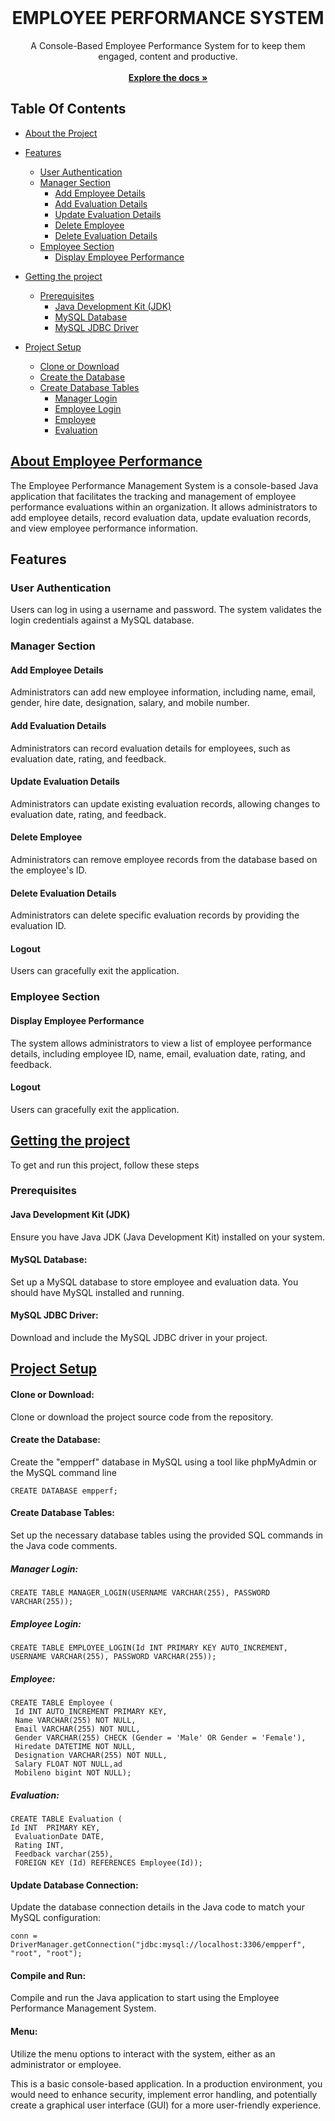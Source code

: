 <br/>
<p align="center">
  <h1 align="center">EMPLOYEE PERFORMANCE SYSTEM</h1>


<p align="center">
    A Console-Based Employee Performance  System for to keep them engaged, content and productive.
    <br/>
    <br/>
    <a href="https://github.com/DeepthiEttamsethi/Emp_Perf_Project"><strong>Explore the docs »</strong></a>
    <br/>
  </p>
</p>

## Table Of Contents

- [About the Project](#about-the-project)
- [Features](#features)
  - [User Authentication](#user-section)
  - [Manager Section](#manager-section)
    - [Add Employee Details
](#employee-details)
    - [Add Evaluation Details
](#evaluation-details)
    - [Update Evaluation Details
](#updateevaluation-details)
    - [Delete Employee
](#deleteemployee-details)
    - [Delete Evaluation Details
](#delevaluation-details)
   - [Employee Section
](#employee-details)
     - [Display Employee Performance
](#dispay-empdetails)

- [Getting the project](#project-details)
  - [Prerequisites](#Prerequisites-section)
    - [Java Development Kit (JDK)
](#jdk-details)
    - [MySQL Database
](#mysql-details)
    - [MySQL JDBC Driver
](#driver-details)
    
- [Project Setup](#project-details)
  - [Clone or Download](#clone-section)
  - [Create the Database
](#database-details)
  - [Create Database Tables
](#tables-queries)
    - [Manager Login
](#Manager-queries)
    - [Employee Login
](#Manager-queries)
    - [Employee
](#employee-queries)
    - [Evaluation
](#evaluation-queries)
 
## [About Employee Performance ](https://github.com/markdown-it/markdown-it-sub) 

The Employee Performance Management System is a console-based Java application that facilitates the tracking and management of employee performance evaluations within an organization. It allows administrators to add employee details, record evaluation data, update evaluation records, and view employee performance information.

## Features

### User Authentication
Users can log in using a username and password. The system validates the login credentials against a MySQL database.

### Manager Section
#### Add Employee Details
Administrators can add new employee information, including name, email, gender, hire date, designation, salary, and mobile number.

#### Add Evaluation Details
Administrators can record evaluation details for employees, such as evaluation date, rating, and feedback.

#### Update Evaluation Details
Administrators can update existing evaluation records, allowing changes to evaluation date, rating, and feedback.

#### Delete Employee
Administrators can remove employee records from the database based on the employee's ID.

#### Delete Evaluation Details
Administrators can delete specific evaluation records by providing the evaluation ID.

#### Logout
Users can gracefully exit the application.

### Employee Section
#### Display Employee Performance
The system allows administrators to view a list of employee performance details, including employee ID, name, email, evaluation date, rating, and feedback.

#### Logout
Users can gracefully exit the application.


## [Getting the project](https://github.com/markdown-it/markdown-it-sub) 
To get and run this project, follow these 
steps


### Prerequisites

#### Java Development Kit (JDK)

Ensure you have Java JDK (Java Development Kit) installed on your system.

#### MySQL Database:
Set up a MySQL database to store employee and evaluation data. You should have MySQL installed and running.

#### MySQL JDBC Driver:
Download and include the MySQL JDBC driver in your project.

## [Project Setup ](https://github.com/markdown-it/markdown-it-sub) 
#### Clone or Download:
Clone or download the project source code from the repository.

#### Create the Database:
Create the "empperf" database in MySQL using a tool like phpMyAdmin or the MySQL command line

    CREATE DATABASE empperf;
#### Create Database Tables:

Set up the necessary database tables using the provided SQL commands in the Java code comments.

##### Manager Login:

    CREATE TABLE MANAGER_LOGIN(USERNAME VARCHAR(255), PASSWORD VARCHAR(255));
    
##### Employee Login:
   
    CREATE TABLE EMPLOYEE_LOGIN(Id INT PRIMARY KEY AUTO_INCREMENT, USERNAME VARCHAR(255), PASSWORD VARCHAR(255));
    
##### Employee:

    CREATE TABLE Employee (
     Id INT AUTO_INCREMENT PRIMARY KEY,
     Name VARCHAR(255) NOT NULL,
     Email VARCHAR(255) NOT NULL,
     Gender VARCHAR(255) CHECK (Gender = 'Male' OR Gender = 'Female'),
     Hiredate DATETIME NOT NULL,
     Designation VARCHAR(255) NOT NULL,
     Salary FLOAT NOT NULL,ad
     Mobileno bigint NOT NULL);


##### Evaluation:

    CREATE TABLE Evaluation (
    Id INT  PRIMARY KEY,
     EvaluationDate DATE,
     Rating INT,
     Feedback varchar(255),
     FOREIGN KEY (Id) REFERENCES Employee(Id));



#### Update Database Connection:
Update the database connection details in the Java code to match your MySQL configuration:


    conn = DriverManager.getConnection("jdbc:mysql://localhost:3306/empperf", "root", "root");

#### Compile and Run:
Compile and run the Java application to start using the Employee Performance Management System.

#### Menu:
Utilize the menu options to interact with the system, either as an administrator or employee.


This is a basic console-based application. In a production environment, you would need to enhance security, implement error handling, and potentially create a graphical user interface (GUI) for a more user-friendly experience.
